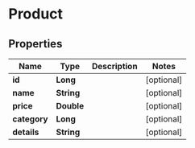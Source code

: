 
# Product

## Properties
Name | Type | Description | Notes
------------ | ------------- | ------------- | -------------
**id** | **Long** |  |  [optional]
**name** | **String** |  |  [optional]
**price** | **Double** |  |  [optional]
**category** | **Long** |  |  [optional]
**details** | **String** |  |  [optional]



